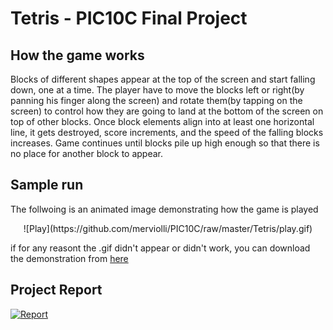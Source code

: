 # Tetris - PIC10C Final Project

## How the game works

Blocks of different shapes appear at the top of the screen and start falling down, 
one at a time. The player have to move the blocks left or right(by panning his finger
along the screen) and rotate them(by tapping on the screen) to control how they are going
to land at the bottom of the screen on top of other blocks. Once block elements align into
at least one horizontal line, it gets destroyed, score increments, and the speed of the 
falling blocks increases. Game continues until blocks pile up high enough so that there 
is no place for another block to appear.

## Sample run
The follwoing is an animated image demonstrating how the game is played 
<p align="center">
![Play](https://github.com/merviolli/PIC10C/raw/master/Tetris/play.gif)
</p>

if for any reasont the .gif didn't appear or didn't work, you can download the demonstration from [here](https://github.com/merviolli/PIC10C/raw/master/Tetris/play.mov)


## Project Report
[![Report](https://raw.githubusercontent.com/merviolli/PIC10C/master/Tetris/report.svg)](https://github.com/merviolli/PIC10C/raw/master/Tetris/reportPIC.pdf)
